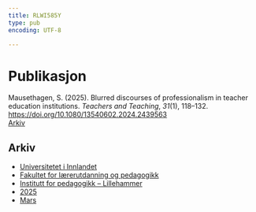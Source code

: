 ```yaml
---
title: RLWI585Y
type: pub
encoding: UTF-8

---
```

<h1>Publikasjon</h1>
<article id="csl-bib-container-RLWI585Y" class="csl-bib-container">
  <div class="csl-bib-body"> <div class="csl-entry">Mausethagen, S. (2025). Blurred discourses of professionalism in teacher education institutions. <i>Teachers and Teaching</i>, <i>31</i>(1), 118–132. <a href="https://doi.org/10.1080/13540602.2024.2439563">https://doi.org/10.1080/13540602.2024.2439563</a></div> </div>
  <div class="csl-bib-buttons">
    <a href="#taxonomy-article-RLWI585Y" alt="archive" class="csl-bib-button">Arkiv</a>
  </div>
  <div id="csl-bib-meta-container-RLWI585Y"></div>
</article>
<div id="csl-bib-meta-RLWI585Y" class="csl-bib-meta">
  <article id="taxonomy-article-RLWI585Y" class="taxonomy-article">
    <h1>Arkiv</h1>
    <ul>
      <li><a href="{{< params subfolder >}}nn/archive/?key=3DCRN523">Universitetet i Innlandet</a></li>
      <li><a href="{{< params subfolder >}}nn/archive/?key=WYNZA47F">Fakultet for lærerutdanning og pedagogikk</a></li>
      <li><a href="{{< params subfolder >}}nn/archive/?key=L8MA547R">Institutt for pedagogikk – Lillehammer</a></li>
      <li><a href="{{< params subfolder >}}nn/archive/?key=5FNI6CN6">2025</a></li>
      <li><a href="{{< params subfolder >}}nn/archive/?key=ZDZT9PFP">Mars</a></li>
    </ul>
  </article>
</div>
